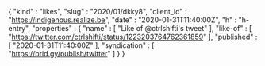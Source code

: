 {
  "kind" : "likes",
  "slug" : "2020/01/dkky8",
  "client_id" : "https://indigenous.realize.be",
  "date" : "2020-01-31T11:40:00Z",
  "h" : "h-entry",
  "properties" : {
    "name" : [ "Like of @ctrlshifti's tweet" ],
    "like-of" : [ "https://twitter.com/ctrlshifti/status/1223203764762361859" ],
    "published" : [ "2020-01-31T11:40:00Z" ],
    "syndication" : [ "https://brid.gy/publish/twitter" ]
  }
}
